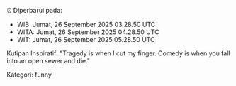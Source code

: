 ⏰ Diperbarui pada:
- WIB: Jumat, 26 September 2025 03.28.50 UTC
- WITA: Jumat, 26 September 2025 04.28.50 UTC
- WIT: Jumat, 26 September 2025 05.28.50 UTC

Kutipan Inspiratif:
"Tragedy is when I cut my finger. Comedy is when you fall into an open sewer and die."


Kategori: funny

